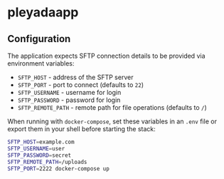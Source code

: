 # pleyadaapp

## Configuration

The application expects SFTP connection details to be provided via environment variables:

- `SFTP_HOST` - address of the SFTP server
- `SFTP_PORT` - port to connect (defaults to `22`)
- `SFTP_USERNAME` - username for login
- `SFTP_PASSWORD` - password for login
- `SFTP_REMOTE_PATH` - remote path for file operations (defaults to `/`)

When running with `docker-compose`, set these variables in an `.env` file or export
them in your shell before starting the stack:

```bash
SFTP_HOST=example.com
SFTP_USERNAME=user
SFTP_PASSWORD=secret
SFTP_REMOTE_PATH=/uploads
SFTP_PORT=2222 docker-compose up
```
